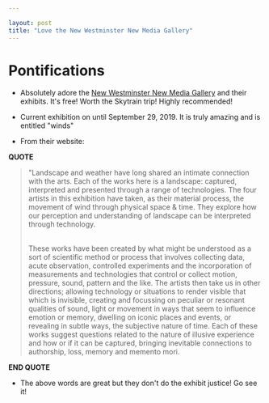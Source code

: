 ```yaml
---

layout: post
title: "Love the New Westminster New Media Gallery"
---
```


# Pontifications

* Absolutely adore the [New Westminster New Media Gallery](http://newmediagallery.ca/) and their exhibits. It's free! Worth the Skytrain trip! Highly recommended!

* Current exhibition on until September 29, 2019. It is truly amazing and is entitled "winds"

* From their website:

**QUOTE**

<blockquote>

"Landscape and weather have long shared an intimate connection with the arts.  Each of the works here is a landscape: captured, interpreted and presented through a range of technologies. The four artists in this exhibition have taken, as their material process, the movement of wind through physical space & time. They explore how our perception and understanding of landscape can be interpreted through technology. <br /><br />

These works have been created by what might be understood as a sort of scientific method or process that involves collecting data, acute observation, controlled experiments and the incorporation of measurements and technologies that control or collect motion, pressure, sound, pattern and the like. The artists then take us in other directions; allowing technology or situations to render visible that which is invisible, creating and focussing on peculiar or resonant qualities of sound, light or movement in ways that seem to influence emotion or memory, dwelling on iconic places and events, or revealing in subtle ways, the subjective nature of time.  Each of these works suggest questions related to the nature of illusive experience and how or if it can be captured, bringing inevitable connections to authorship, loss, memory and memento mori.

</blockquote>

**END QUOTE**

* The above words are great but they don't do the exhibit justice! Go see it!